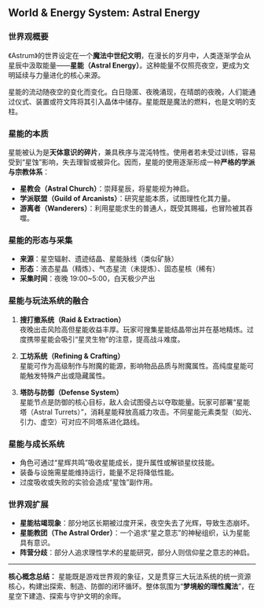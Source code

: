 ## World & Energy System: Astral Energy

### 世界观概要
《Astrum》的世界设定在一个**魔法中世纪文明**，在漫长的岁月中，人类逐渐学会从星辰中汲取能量——**星能（Astral Energy）**。这种能量不仅照亮夜空，更成为文明延续与力量进化的核心来源。

星能的流动随夜空的变化而变化。白日隐匿、夜晚涌现，在晴朗的夜晚，人们能通过仪式、装置或符文阵将其引入晶体中储存。星能既是魔法的燃料，也是文明的支柱。

### 星能的本质
星能被认为是**天体意识的碎片**，兼具秩序与混沌特性。使用者若未受过训练，容易受到“星蚀”影响，失去理智或被异化。因而，星能的使用逐渐形成一种**严格的学派与宗教体系**：
- **星教会（Astral Church）**：崇拜星辰，将星能视为神启。
- **学派联盟（Guild of Arcanists）**：研究星能本质，试图理性化其力量。
- **游离者（Wanderers）**：利用星能求生的普通人，既受其赐福，也冒险被其吞噬。

### 星能的形态与采集
- **来源**：星空辐射、遗迹结晶、星能脉线（类似矿脉）
- **形态**：液态星晶（精炼）、气态星流（未提炼）、固态星核（稀有）
- **采集时间**：夜晚 19:00~5:00，白天极少产出

### 星能与玩法系统的融合
1. **搜打撤系统（Raid & Extraction）**  
   夜晚出击风险高但星能收益丰厚。玩家可搜集星能结晶带出并在基地精炼。过度携带星能会吸引“星灵生物”的注意，提高战斗难度。

2. **工坊系统（Refining & Crafting）**  
   星能可作为高级制作与附魔的能源，影响物品品质与附魔属性。高纯度星能可能触发特殊产出或隐藏属性。

3. **塔防与防御（Defense System）**  
   星能节点是防御的核心目标，敌人会试图侵占以夺取能量。玩家可部署“星能塔（Astral Turrets）”，消耗星能释放高威力攻击。不同星能元素类型（如光、引力、虚空）可对应不同塔系进化路线。

### 星能与成长系统
- 角色可通过“星辉共鸣”吸收星能成长，提升属性或解锁星纹技能。
- 装备与设施需星能维持运行，能量不足将降低性能。
- 过度吸收或失败的实验会造成“星蚀”副作用。

### 世界观扩展
- **星能枯竭现象**：部分地区长期被过度开采，夜空失去了光辉，导致生态崩坏。
- **星能教团（The Astral Order）**：一个追求“星之意志”的神秘组织，认为星能具有意识。
- **阵营分歧**：部分人追求理性学术的星能研究，部分人则信仰星之意志的神启。

---
**核心概念总结：** 星能既是游戏世界观的象征，又是贯穿三大玩法系统的统一资源核心，构建出探索、制造、防御的闭环循环。整体氛围为“**梦境般的理性魔法**”，在星空下建造、探索与守护文明的余晖。

